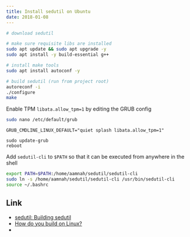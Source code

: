 ```yaml
---
title: Install sedutil on Ubuntu
date: 2018-01-08
---
```



```bash
# download sedutil

# make sure requisite libs are installed 
sudo apt update && sudo apt upgrade -y
sudo apt install -y build-essential g++

# install make tools
sudo apt install autoconf -y

# build sedutil (run from project root)
autoreconf -i
./configure
make
```

Enable TPM `libata.allow_tpm=1` by editing the GRUB config

```bash
sudo nano /etc/default/grub
```

```
GRUB_CMDLINE_LINUX_DEFAULT="quiet splash libata.allow_tpm=1"
```

```
sudo update-grub
reboot
```

Add `sedutil-cli` to `$PATH` so that it can be executed from anywhere in the shell

```bash
export PATH=$PATH:/home/aamnah/sedutil/sedutil-cli
sudo ln -s /home/aamnah/sedutil/sedutil-cli /usr/bin/sedutil-cli
source ~/.bashrc
```

Link
---
- [sedutil: Building sedutil](https://github.com/Drive-Trust-Alliance/sedutil/wiki/Building-sedutil)
- [How do you build on Linux?](https://github.com/Drive-Trust-Alliance/sedutil/issues/168)
- [](http://jorgenmodin.net/index_html/how-to-encrypt-your-linux-machine-and-session-with-a-self-encrypting%20disk)
